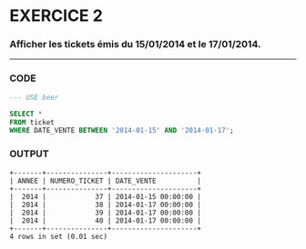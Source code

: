 # EXERCICE 2

### Afficher les tickets émis du 15/01/2014 et le 17/01/2014.
---
### CODE

```sql
--- USE beer

SELECT *
FROM ticket
WHERE DATE_VENTE BETWEEN '2014-01-15' AND '2014-01-17';
```


### OUTPUT

    +-------+---------------+---------------------+
    | ANNEE | NUMERO_TICKET | DATE_VENTE          |
    +-------+---------------+---------------------+
    |  2014 |            37 | 2014-01-15 00:00:00 |
    |  2014 |            38 | 2014-01-17 00:00:00 |
    |  2014 |            39 | 2014-01-17 00:00:00 |
    |  2014 |            40 | 2014-01-17 00:00:00 |
    +-------+---------------+---------------------+
    4 rows in set (0.01 sec)